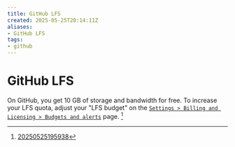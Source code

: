 ```yaml
---
title: GitHub LFS
created: 2025-05-25T20:14:11Z
aliases:
- GitHub LFS
tags:
- github
---
```


# GitHub LFS

On GitHub, you get 10 GB of storage and bandwidth for free. To increase your LFS quota, adjust your "LFS budget" on the [`Settings > Billing and Licensing > Budgets and alerts`](https://github.com/settings/billing/budgets) page. [^1]

[^1]: [20250525195938](20250525195938.md)
